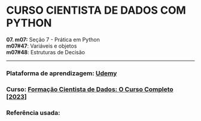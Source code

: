 # CURSO CIENTISTA DE DADOS COM PYTHON

**07. m07:** Seção 7 - Prática em Python <br />
   **m07#47**: Variáveis e objetos <br />
   **m07#48**: Estruturas de Decisão <br />

---
### Plataforma de aprendizagem: [Udemy](https://www.udemy.com/)
### Curso: [Formação Cientista de Dados: O Curso Completo [2023]](https://www.udemy.com/course/cientista-de-dados/learn/lecture/21170128?start=0#overview)
### Referência usada:
